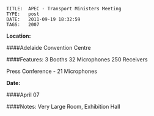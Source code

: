     
    TITLE: 	APEC - Transport Ministers Meeting	
    TYPE: 	post	
    DATE: 	2011-09-19 18:32:59	
    TAGS: 	2007	


**Location:**




 ####Adelaide Convention Centre



 ####Features:
 3 Booths
 32 Microphones
 250 Receivers



 Press Conference - 21 Microphones


**Date:**




 ####April 07



 ####Notes:
 Very Large Room, Exhibition Hall






















